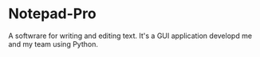 # Notepad-Pro
A softwrare for writing and editing text. It's a GUI application developd me and my team using Python.
